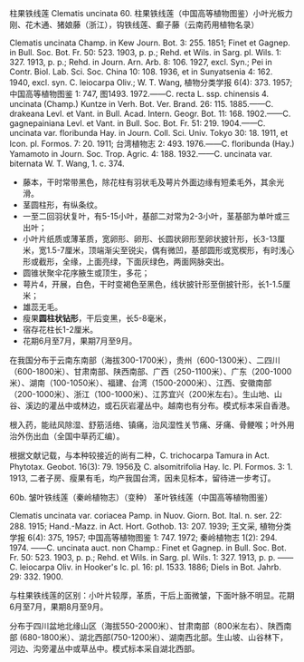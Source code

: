 柱果铁线莲 Clematis uncinata
60. 柱果铁线莲（中国高等植物图鉴）小叶光板力刚、花木通、猪娘藤（浙江），钩铁线莲、癫子藤（云南药用植物名录）

Clematis uncinata Champ. in Kew Journ. Bot. 3: 255. 1851; Finet et Gagnep. in Bull. Soc. Bot. Fr. 50: 523. 1903, p. p.; Rehd. et Wils. in Sarg. pl. Wils. 1: 327. 1913, p. p.; Rehd. in Journ. Arn. Arb. 8: 106. 1927, excl. Syn.; Pei in Contr. Biol. Lab. Sci. Soc. China 10: 108. 1936, et in Sunyatsenia 4: 162. 1940, excl. syn. C. leiocarpa Oliv.; W. T. Wang, 植物分类学报 6(4): 373. 1957; 中国高等植物图鉴 1: 747, 图1493. 1972.——C. recta L. ssp. chinensis 4. uncinata (Champ.) Kuntze in Verh. Bot. Ver. Brand. 26: 115. 1885.——C. drakeana Levl. et Vant. in Bull. Acad. Intern. Geogr. Bot. 11: 168. 1902.——C. gagnepainiana Levl. et Vant. in Bull. Soc. Bot. Fr. 51: 219. 1904.——C. uncinata var. floribunda Hay. in Journ. Coll. Sci. Univ. Tokyo 30: 18. 1911, et Icon. pl. Formos. 7: 20. 1911; 台湾植物志 2: 493. 1976.——C. floribunda (Hay.) Yamamoto in Journ. Soc. Trop. Agric. 4: 188. 1932.——C. uncinata var. biternata W. T. Wang, 1. c. 374.

* 藤本，干时常带黑色，除花柱有羽状毛及萼片外面边缘有短柔毛外，其余光滑。
* 茎圆柱形，有纵条纹。
* 一至二回羽状复叶，有5-15小叶，基部二对常为2-3小叶，茎基部为单叶或三出叶；
* 小叶片纸质或薄革质，宽卵形、卵形、长圆状卵形至卵状披针形，长3-13厘米，宽1.5-7厘米，顶端渐尖至锐尖，偶有微凹，基部圆形或宽楔形，有时浅心形或截形，全缘，上面亮绿，下面灰绿色，两面网脉突出。
* 圆锥状聚伞花序腋生或顶生，多花；
* 萼片4，开展，白色，干时变褐色至黑色，线状披针形至倒披针形，长1-1.5厘米；
* 雄蕊无毛。
* 瘦果**圆柱状钻形**，干后变黑，长5-8毫米，
* 宿存花柱长1-2厘米。
* 花期6月至7月，果期7月至9月。

在我国分布于云南东南部（海拔300-1700米），贵州（600-1300米）、二四川（600-1800米）、甘肃南部、陕西南部、广西（250-1100米）、广东（200-1000米）、湖南（100-1050米）、福建、台湾（1500-2000米）、江西、安徽南部（200-1000米）、浙江（100-1000米）、江苏宜兴（200米左右）。生山地、山谷、溪边的灌丛中或林边，或石灰岩灌丛中。越南也有分布。模式标本采自香港。

根入药，能祛风除湿、舒筋活络、镇痛，治风湿性关节痛、牙痛、骨鲠喉；叶外用治外伤出血（全国中草药汇编）。

根据文献记载，与本种较接近的尚有二种，C. trichocarpa Tamura in Act. Phytotax. Geobot. 16(3): 79. 1956及 C. alsomitrifolia Hay. Ic. Pl. Formos. 3: 1. 1913, 二者子房、瘦果有毛，均产我国台湾，因未见标本，留待进一步考订。

60b. 皱叶铁线莲（秦岭植物志）（变种） 革叶铁线莲（中国高等植物图鉴）

Clematis uncinata var. coriacea Pamp. in Nuov. Giorn. Bot. Ital. n. ser. 22: 288. 1915; Hand.-Mazz. in Act. Hort. Gothob. 13: 207. 1939; 王文采, 植物分类学报 6(4): 375, 1957; 中国高等植物图鉴 1: 747. 1972; 秦岭植物志 1(2): 294. 1974. ——C. uncinata auct. non Champ.: Finet et Gagnep. in Bull. Soc. Bot. Fr. 50: 523. 1903, p. p.; Rehd. et Wils. in Sarg. pl. Wils. 1: 327. 1913, p. p. ——C. leiocarpa Oliv. in Hooker's Ic. pl. 16: pl. 1533. 1886; Diels in Bot. Jahrb. 29: 332. 1900.

与柱果铁线莲的区别：小叶片较厚，革质，干后上面微皱，下面叶脉不明显。花期6月至7月，果期8月至9月。

分布于四川盆地北缘山区（海拔550-2000米）、甘肃南部（800米左右）、陕西南部 (680-1800米）、湖北西部(750-1200米）、湖南西北部。生山坡、山谷林下，河边、沟旁灌丛中或草丛中。模式标本采自湖北西部。